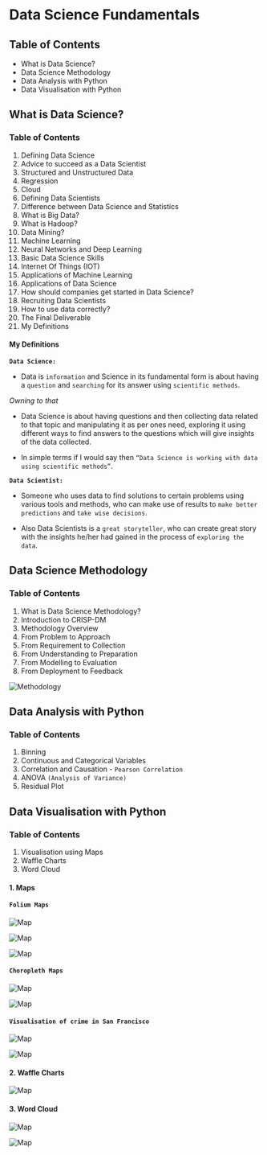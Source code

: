 # Data Science Fundamentals

  

## Table of Contents

  
* What is Data Science?
* Data Science Methodology
* Data Analysis with Python
* Data Visualisation with Python

## What is Data Science?

### Table of Contents
1.  Defining Data Science
2.  Advice to succeed as a Data Scientist
3.  Structured and Unstructured Data
4.  Regression
5.  Cloud
6.  Defining Data Scientists
7.  Difference between Data Science and Statistics
8.  What is Big Data?
9.  What is Hadoop?
10.  Data Mining?
11.  Machine Learning
12.  Neural Networks and Deep Learning
13.  Basic Data Science Skills
14.  Internet Of Things (IOT)
15.  Applications of Machine Learning
16.  Applications of Data Science
17.  How should companies get started in Data Science?
18.  Recruiting Data Scientists
19.  How to use data correctly?
20.  The Final Deliverable
21.  My Definitions

#### My Definitions

**`Data Science:`**
- Data is `information` and Science in its fundamental form is about having a `question` and `searching` for its answer using `scientific methods`.

*Owning to that*

- Data Science is about having questions and then collecting data related to that topic and manipulating it as per ones need, exploring it using different ways to find answers to the questions which will give insights of the data collected.

  

- In simple terms if I would say then `“Data Science is working with data using scientific methods”`.

  

**`Data Scientist:`**

- Someone who uses data to find solutions to certain problems using various tools and methods, who can make use of results to `make better predictions` and `take wise decisions`. 

- Also Data Scientists is a `great storyteller`, who can create great story with the insights he/her had gained in the process of `exploring the data`.

## Data Science Methodology

### Table of Contents
1.  What is Data Science Methodology?
2.  Introduction to CRISP-DM
3.  Methodology Overview
4.  From Problem to Approach
5.  From Requirement to Collection
6.  From Understanding to Preparation
7.  From Modelling to Evaluation
8.  From Deployment to Feedback


![Methodology](https://github.com/AkashSDas/Data-Science-Fundamentals/blob/master/Data-Science-Methodology/methodology.png)


## Data Analysis with Python

### Table of Contents
1. Binning
2. Continuous and Categorical Variables
3. Correlation and Causation
		- `Pearson Correlation`
4. ANOVA `(Analysis of Variance)`
5. Residual Plot

## Data Visualisation with Python

### Table of Contents
1. Visualisation using Maps
2. Waffle Charts
3. Word Cloud

#### 1. Maps

#### `Folium Maps`

![Map](https://github.com/AkashSDas/Data-Science-Fundamentals/blob/master/Data-Visualisation-with-Python/results-images/map/folium-maps/map1.png)

![Map](https://github.com/AkashSDas/Data-Science-Fundamentals/blob/master/Data-Visualisation-with-Python/results-images/map/folium-maps/map4.png)

![Map](https://github.com/AkashSDas/Data-Science-Fundamentals/blob/master/Data-Visualisation-with-Python/results-images/map/folium-maps/map5.png)

#### `Choropleth Maps`

![Map](https://github.com/AkashSDas/Data-Science-Fundamentals/blob/master/Data-Visualisation-with-Python/results-images/map/choropleth-maps/map1.png)

![Map](https://github.com/AkashSDas/Data-Science-Fundamentals/blob/master/Data-Visualisation-with-Python/results-images/map/choropleth-maps/map2.png)

#### `Visualisation of crime in San Francisco`


![Map](https://github.com/AkashSDas/Data-Science-Fundamentals/blob/master/Data-Visualisation-with-Python/results-images/map/police-department-incidents/map3.png)

![Map](https://github.com/AkashSDas/Data-Science-Fundamentals/blob/master/Data-Visualisation-with-Python/results-images/map/police-department-incidents/map4.png)

#### 2. Waffle Charts

![Map](https://github.com/AkashSDas/Data-Science-Fundamentals/blob/master/Data-Visualisation-with-Python/results-images/waffle-charts/map1.png)

#### 3. Word Cloud

![Map](https://github.com/AkashSDas/Data-Science-Fundamentals/blob/master/Data-Visualisation-with-Python/results-images/word-cloud/img1.png)

![Map](https://github.com/AkashSDas/Data-Science-Fundamentals/blob/master/Data-Visualisation-with-Python/results-images/word-cloud/img2.png)

